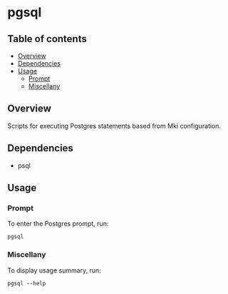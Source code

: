 pgsql
=====


<a name="toc">Table of contents</a>
-----------------------------------

- [Overview](#overview)
- [Dependencies](#dependencies)
- [Usage](#usage)
  + [Prompt](#prompt)
  + [Miscellany](#miscellany)


<a name="overview">Overview</a>
-------------------------------

Scripts for executing Postgres statements based from Mki configuration.


<a name="dependencies">Dependencies</a>
---------------------------------------

- psql


<a name="usage">Usage</a>
-------------------------

### <a name="prompt">Prompt</a>

To enter the Postgres prompt, run:

    pgsql


### <a name="miscellany">Miscellany</a>

To display usage summary, run:

    pgsql --help
